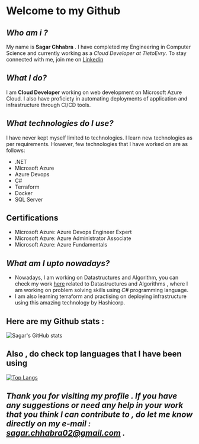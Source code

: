 # Welcome to my Github

## *Who am i ?*
My name is **Sagar Chhabra** . I have completed my Engineering in Computer Science and currently working as a *Cloud Developer at TietoEvry*.
To stay connected with me, join me on [Linkedin](https://www.linkedin.com/in/sagarchhabra)

## *What I do?*
I am **Cloud Developer** working on web development on Microsoft Azure Cloud. I also have proficiety in automating deployments of application and infrastructure through CI/CD tools. 

## *What technologies do I use?*
I have never kept myself limited to technologies. I learn new technologies as per requirements. However, few technologies that I have worked on are as follows:

- .NET
- Microsoft Azure
- Azure Devops
- C#
- Terraform
- Docker
- SQL Server

## Certifications

- Microsoft Azure: Azure Devops Engineer Expert
- Microsoft Azure: Azure Administrator Associate
- Microsoft Azure: Azure Fundamentals

## *What am I upto nowadays?*
- Nowadays, I am working on Datastructures and Algorithm, you can check my work [here](https://github.com/sagar2395/Datastructures-Algorithms) related to Datastructures and Algorithms , where I am working on problem solving skills using *C#* programming language.
- I am also learning terraform and practising on deploying infrastructure using this amazing technology by Hashicorp.

## Here are my Github stats :

![Sagar's GitHub stats](https://github-readme-stats.vercel.app/api?username=sagar2395&show_icons=true&theme=radical)

## Also , do check top languages that I have been using 

[![Top Langs](https://github-readme-stats.vercel.app/api/top-langs/?username=sagar2395&layout=compact)](https://github.com/anuraghazra/github-readme-stats)


## *Thank you for visiting my profile . If you have any suggestions or need any help in your work that you think I can contribute to , do let me know directly on my e-mail : sagar.chhabra02@gmail.com .*












